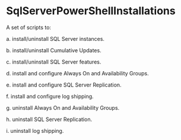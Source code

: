 # SqlServerPowerShellInstallations
A set of scripts to:

a. install/uninstall SQL Server instances.

b. install/uninstall Cumulative Updates.

c. install/uninstall SQL Server features.

d. install and configure Always On and Availability Groups.

e. install and configure SQL Server Replication.

f. install and configure log shipping.

g. uninstall Always On and Availability Groups.

h. uninstall SQL Server Replication.

i. uninstall log shipping.
